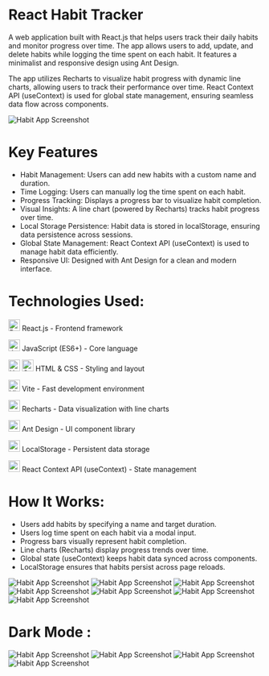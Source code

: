 # React Habit Tracker

A web application built with React.js that helps users track their daily habits and monitor progress over time. The app allows users to add, update, and delete habits while logging the time spent on each habit. It features a minimalist and responsive design using Ant Design.

The app utilizes Recharts to visualize habit progress with dynamic line charts, allowing users to track their performance over time. React Context API (useContext) is used for global state management, ensuring seamless data flow across components.

![Habit App Screenshot](https://raw.githubusercontent.com/trenches022/react-habit-tracker/main/habit-tracker-screenshot.png)

#  Key Features

* Habit Management: Users can add new habits with a custom name and duration.
* Time Logging: Users can manually log the time spent on each habit.
* Progress Tracking: Displays a progress bar to visualize habit completion.
* Visual Insights: A line chart (powered by Recharts) tracks habit progress over time.
* Local Storage Persistence: Habit data is stored in localStorage, ensuring data persistence across sessions.
* Global State Management: React Context API (useContext) is used to manage habit data efficiently.
* Responsive UI: Designed with Ant Design for a clean and modern interface.

# Technologies Used:

<a href="https://reactjs.org/" target="_blank" rel="noreferrer"><img src="https://raw.githubusercontent.com/danielcranney/readme-generator/main/public/icons/skills/react-colored.svg" width="23" height="23" alt="React" /></a> React.js - Frontend framework

<a href="https://developer.mozilla.org/en-US/docs/Web/JavaScript" target="_blank" rel="noreferrer"><img src="https://raw.githubusercontent.com/danielcranney/readme-generator/main/public/icons/skills/javascript-colored.svg" width="23" height="23" alt="JavaScript" /></a> JavaScript (ES6+) - Core language

<a href="https://developer.mozilla.org/en-US/docs/Glossary/HTML5" target="_blank" rel="noreferrer"><img src="https://raw.githubusercontent.com/danielcranney/readme-generator/main/public/icons/skills/html5-colored.svg" width="23" height="23" alt="HTML5" /></a> <a href="https://www.w3.org/TR/CSS/#css" target="_blank" rel="noreferrer"><img src="https://raw.githubusercontent.com/danielcranney/readme-generator/main/public/icons/skills/css3-colored.svg" width="23" height="23" alt="CSS3" /></a> HTML & CSS - Styling and layout

<a href="https://vitejs.dev/" target="_blank" rel="noreferrer"><img src="https://raw.githubusercontent.com/danielcranney/readme-generator/main/public/icons/skills/vite-colored.svg" width="23" height="23" alt="Vite" /></a> Vite - Fast development environment

<a href="https://recharts.org/" target="_blank" rel="noreferrer"><img src="https://encrypted-tbn0.gstatic.com/images?q=tbn:ANd9GcQqjVnfhnYx20AuWB9d_biaOLRdo8sQCyFxiQ&s" height="23"/></a> Recharts - Data visualization with line charts

<a href="https://ant.design/" target="_blank" rel="noreferrer"><img src="https://cdn.jsdelivr.net/gh/devicons/devicon@latest/icons/antdesign/antdesign-original.svg" height="23"/></a> Ant Design - UI component library

<a href="https://developer.mozilla.org/en-US/docs/Web/API/Window/localStorage" target="_blank" rel="noreferrer"><img src="https://cdn-icons-png.flaticon.com/128/15099/15099747.png" height="23"/></a> LocalStorage - Persistent data storage

<a href="https://react.dev/reference/react/useContext" target="_blank" rel="noreferrer"><img src="https://raw.githubusercontent.com/danielcranney/readme-generator/main/public/icons/skills/react-colored.svg" width="23" height="23" alt="useContext" /></a> React Context API (useContext) - State management

# How It Works:

* Users add habits by specifying a name and target duration.
* Users log time spent on each habit via a modal input.
* Progress bars visually represent habit completion.
* Line charts (Recharts) display progress trends over time.
* Global state (useContext) keeps habit data synced across components.
* LocalStorage ensures that habits persist across page reloads.

![Habit App Screenshot](https://raw.githubusercontent.com/trenches022/react-habit-tracker/main/habit-tracker-screenshot1.png)
![Habit App Screenshot](https://raw.githubusercontent.com/trenches022/react-habit-tracker/main/habit-tracker-screenshot4.png)
![Habit App Screenshot](https://raw.githubusercontent.com/trenches022/react-habit-tracker/main/habit-tracker-screenshot5.png)
![Habit App Screenshot](https://raw.githubusercontent.com/trenches022/react-habit-tracker/main/habit-tracker-screenshot6.png)
![Habit App Screenshot](https://raw.githubusercontent.com/trenches022/react-habit-tracker/main/habit-tracker-screenshot7.png)
![Habit App Screenshot](https://raw.githubusercontent.com/trenches022/react-habit-tracker/main/habit-tracker-screenshot8.png)
![Habit App Screenshot](https://raw.githubusercontent.com/trenches022/react-habit-tracker/main/habit-tracker-screenshot9.png)

# Dark Mode :

![Habit App Screenshot](https://raw.githubusercontent.com/trenches022/react-habit-tracker/main/habit-tracker-screenshot10.png)
![Habit App Screenshot](https://raw.githubusercontent.com/trenches022/react-habit-tracker/main/habit-tracker-screenshot11.png)
![Habit App Screenshot](https://raw.githubusercontent.com/trenches022/react-habit-tracker/main/habit-tracker-screenshot12.png)
![Habit App Screenshot](https://raw.githubusercontent.com/trenches022/react-habit-tracker/main/habit-tracker-screenshot13.png)
